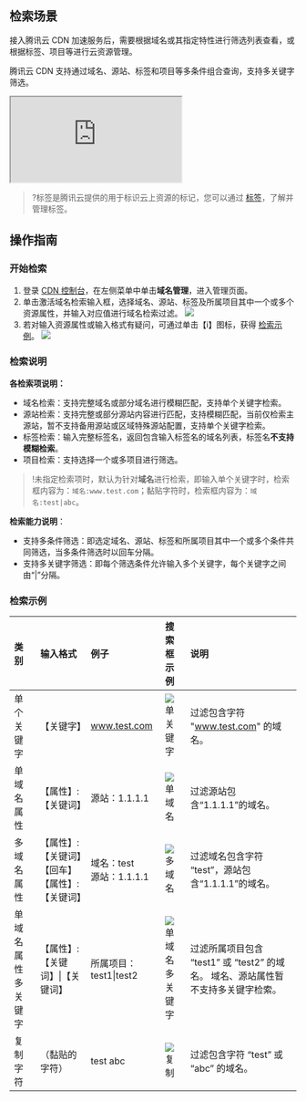 

## 检索场景

接入腾讯云 CDN 加速服务后，需要根据域名或其指定特性进行筛选列表查看，或根据标签、项目等进行云资源管理。

腾讯云 CDN 支持通过域名、源站、标签和项目等多条件组合查询，支持多关键字筛选。
<div class="doc-video-mod"><iframe src="https://cloud.tencent.com/edu/learning/quick-play/2209-31080?source=gw.doc.media&withPoster=1&notip=1"></iframe></div>

> ?标签是腾讯云提供的用于标识云上资源的标记，您可以通过 [标签](https://cloud.tencent.com/document/product/651)，了解并管理标签。

## 操作指南

### 开始检索

1. 登录 [CDN 控制台](https://console.cloud.tencent.com/cdn)，在左侧菜单中单击**域名管理**，进入管理页面。
2. 单击激活域名检索输入框，选择域名、源站、标签及所属项目其中一个或多个资源属性，并输入对应值进行域名检索过滤。
![](https://qcloudimg.tencent-cloud.cn/raw/4a10378d4e069d719ddc2be5553025bb.png)
3. 若对输入资源属性或输入格式有疑问，可通过单击【i】图标，获得 [检索示例](#help)。
![](https://qcloudimg.tencent-cloud.cn/raw/58b3ed149e44ae28515507ff4190dc9d.png)

### 检索说明

**各检索项说明：**
+ 域名检索：支持完整域名或部分域名进行模糊匹配，支持单个关键字检索。
+ 源站检索：支持完整或部分源站内容进行匹配，支持模糊匹配，当前仅检索主源站，暂不支持备用源站或区域特殊源站配置，支持单个关键字检索。
+ 标签检索：输入完整标签名，返回包含输入标签名的域名列表，标签名**不支持模糊检索**。
+ 项目检索：支持选择一个或多项目进行筛选。

> !未指定检索项时，默认为针对**域名**进行检索，即输入单个关键字时，检索框内容为：`域名:www.test.com`；黏贴字符时，检索框内容为：`域名:test|abc`。

**检索能力说明**：
- 支持多条件筛选：即选定域名、源站、标签和所属项目其中一个或多个条件共同筛选，当多条件筛选时以回车分隔。
- 支持多关键字筛选：即每个筛选条件允许输入多个关键字，每个关键字之间由“|”分隔。

### 检索示例<a ID="help"></a>

| 类别               | 输入格式                                        | 例子                     | 搜索框示例                                                   | 说明                                                         |
| :----------------- | :---------------------------------------------- | :----------------------- | :----------------------------------------------------------- | :----------------------------------------------------------- |
| 单个关键字         | 【关键字】                                      | www.test.com             | ![单关键字](https://main.qcloudimg.com/raw/af1f1771fd42f0a38df5c7a0bc9bc861.png) | 过滤包含字符 "www.test.com" 的域名。                         |
| 单域名属性         | 【属性】:【关键词】                             | 源站：1.1.1.1            | ![单域名](https://main.qcloudimg.com/raw/0569c8fe8e8ddcf34b65a6da0d4dcacc.png) | 过滤源站包含“1.1.1.1”的域名。                                |
| 多域名属性         | 【属性】:【关键词】【回车】 【属性】:【关键词】 | 域名：test <br/>源站：1.1.1.1 | ![多域名](https://main.qcloudimg.com/raw/d351c69ad10134bdfa13a2b3db479c88.png) | 过滤域名包含字符 “test”，源站包含“1.1.1.1”的域名。           |
| 单域名属性多关键字 | 【属性】:【关键词】\|【关键词】                 | 所属项目：test1\|test2   | ![单域名多关键字](https://main.qcloudimg.com/raw/0fd9fed4dcd8402415849e3e57eec5f5.png) | 过滤所属项目包含 “test1” 或 “test2” 的域名。 域名、源站属性暂不支持多关键字检索。 |
| 复制字符           | （黏贴的字符）                                  | test abc                 | ![复制](https://main.qcloudimg.com/raw/a286ea1b578faf54dfe1ce671a836eb2.png) | 过滤包含字符 “test” 或 “abc” 的域名。                        |

